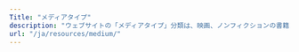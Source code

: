 ```yaml
---
Title: "メディアタイプ"
description: "ウェブサイトの「メディアタイプ」分類は、映画、ノンフィクションの書籍、ウェブプロジェクトなどのカテゴリにコンテンツを分類し、リソースセクション（/resources/）での利用を容易にします。このシステムは、さまざまなメディア形式へのアクセスとナビゲーションを支援します。"
url: "/ja/resources/medium/"
---
```

